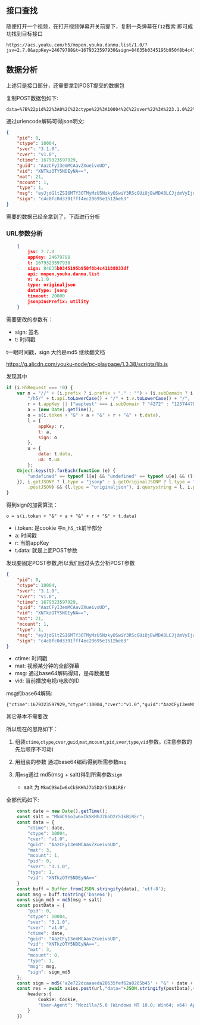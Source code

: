 ## 接口查找

随便打开一个视频，在打开视频弹幕开关前提下，复制一条弹幕在`f12`搜索 即可成功找到目标接口

```url
https://acs.youku.com/h5/mopen.youku.danmu.list/1.0/?jsv=2.7.0&appKey=24679788&t=1679323597930&sign=84635b0345195b950f8b4c41188833df&api=mopen.youku.danmu.list&v=1.0&type=originaljson&dataType=jsonp&timeout=20000&jsonpIncPrefix=utility
```

## 数据分析

上述只是接口部分，还需要拿到POST提交的数据包

复制POST数据包如下:

```form
data=%7B%22pid%22%3A0%2C%22ctype%22%3A10004%2C%22sver%22%3A%223.1.0%22%2C%22cver%22%3A%22v1.0%22%2C%22ctime%22%3A1679323597929%2C%22guid%22%3A%22AazCFyI3emMCAavZXueivoUD%22%2C%22vid%22%3A%22XNTkzOTY5NDEyNA%3D%3D%22%2C%22mat%22%3A21%2C%22mcount%22%3A1%2C%22type%22%3A1%2C%22msg%22%3A%22eyJjdGltZSI6MTY3OTMyMzU5NzkyOSwiY3R5cGUiOjEwMDA0LCJjdmVyIjoidjEuMCIsImd1aWQiOiJBYXpDRnlJM2VtTUNBYXZaWHVlaXZvVUQiLCJtYXQiOjIxLCJtY291bnQiOjEsInBpZCI6MCwic3ZlciI6IjMuMS4wIiwidHlwZSI6MSwidmlkIjoiWE5Ua3pPVFk1TkRFeU5BPT0ifQ%3D%3D%22%2C%22sign%22%3A%22c4c8fc0d3391fff4ec20695e1512be63%22%7D
```

通过urlencode解码可得json明文:

```json
{
	"pid": 0,
	"ctype": 10004,
	"sver": "3.1.0",
	"cver": "v1.0",
	"ctime": 1679323597929,
	"guid": "AazCFyI3emMCAavZXueivoUD",
	"vid": "XNTkzOTY5NDEyNA==",
	"mat": 21,
	"mcount": 1,
	"type": 1,
	"msg": "eyJjdGltZSI6MTY3OTMyMzU5NzkyOSwiY3R5cGUiOjEwMDA0LCJjdmVyIjoidjEuMCIsImd1aWQiOiJBYXpDRnlJM2VtTUNBYXZaWHVlaXZvVUQiLCJtYXQiOjIxLCJtY291bnQiOjEsInBpZCI6MCwic3ZlciI6IjMuMS4wIiwidHlwZSI6MSwidmlkIjoiWE5Ua3pPVFk1TkRFeU5BPT0ifQ==",
	"sign": "c4c8fc0d3391fff4ec20695e1512be63"
}
```

需要的数据已经全拿到了，下面进行分析

### URL参数分析

```json
    {
        jsv: 2.7.0
        appKey: 24679788
        t: 1679323597930
        sign: 84635b0345195b950f8b4c41188833df
        api: mopen.youku.danmu.list
        v: v.1.0
        type: originaljson
        dataType: jsonp
        timeout: 20000
        jsonpIncPrefix: utility
    }
```

需要更改的参数有：
- sign: 签名
- t: 时间戳

t一眼时间戳，sign 大约是md5 继续翻文档

https://g.alicdn.com/youku-node/pc-playpage/1.3.38/scripts/lib.js

发现其中
```js
if (i.H5Request === !0) {
    var n = "//" + (i.prefix ? i.prefix + "." : "") + (i.subDomain ? i.subDomain + "." : "") + i.mainDomain +
        "/h5/" + t.api.toLowerCase() + "/" + t.v.toLowerCase() + "/",
        r = t.appKey || ("waptest" === i.subDomain ? "4272" : "12574478"),
        a = (new Date).getTime(),
        o = s(i.token + "&" + a + "&" + r + "&" + t.data),
        l = {
            appKey: r,
            t: a,
            sign: o
        },
        u = {
            data: t.data,
            ua: t.ua
        };
    Object.keys(t).forEach(function (e) {
        "undefined" == typeof l[e] && "undefined" == typeof u[e] && (l[e] = t[e])
    }), i.getJSONP ? l.type = "jsonp" : i.getOriginalJSONP ? l.type = "originaljsonp" : (i.getJSON || i
        .postJSON) && (l.type = "originaljson"), i.querystring = l, i.postdata = u, i.path = n
}
```
得到sign的加密算法：
```
o = s(i.token + "&" + a + "&" + r + "&" + t.data)
```

- i.token: 是cookie 中`m_h5_tk`前半部分
- a: 时间戳
- r: 当前appKey
- t.data: 就是上面POST参数

发现要固定POST参数,所以我们回过头去分析POST参数
```json
{
	"pid": 0,
	"ctype": 10004,
	"sver": "3.1.0",
	"cver": "v1.0",
	"ctime": 1679323597929,
	"guid": "AazCFyI3emMCAavZXueivoUD",
	"vid": "XNTkzOTY5NDEyNA==",
	"mat": 21,
	"mcount": 1,
	"type": 1,
	"msg": "eyJjdGltZSI6MTY3OTMyMzU5NzkyOSwiY3R5cGUiOjEwMDA0LCJjdmVyIjoidjEuMCIsImd1aWQiOiJBYXpDRnlJM2VtTUNBYXZaWHVlaXZvVUQiLCJtYXQiOjIxLCJtY291bnQiOjEsInBpZCI6MCwic3ZlciI6IjMuMS4wIiwidHlwZSI6MSwidmlkIjoiWE5Ua3pPVFk1TkRFeU5BPT0ifQ==",
	"sign": "c4c8fc0d3391fff4ec20695e1512be63"
}
```
- ctime: 时间戳
- mat: 视频某分钟的全部弹幕
- msg: 通过base64解码得知，是母数据层
- vid: 当前播放电视/电影的ID

msg的base64解码:
```string
{"ctime":1679323597929,"ctype":10004,"cver":"v1.0","guid":"AazCFyI3emMCAavZXueivoUD","mat":21,"mcount":1,"pid":0,"sver":"3.1.0","type":1,"vid":"XNTkzOTY5NDEyNA=="}
```
其它基本不需要改

所以现在的思路如下：
1. 组装`ctime`,`ctype`,`cver`,`guid`,`mat`,`mcount`,`pid`,`sver`,`type`,`vid`参数。(注意参数的先后顺序不可动)
2. 用组装的参数 通过base64编码得到所需参数`msg`
3. 用`msg`通过 md5(msg + salt)得到所需参数`sign`

    - salt 为 `MkmC9SoIw6xCkSKHhJ7b5D2r51kBiREr`

全部代码如下:
```ts
    const date = new Date().getTime();
    const salt = "MkmC9SoIw6xCkSKHhJ7b5D2r51kBiREr";
    const data = {
        "ctime": date,
        "ctype": 10004,
        "cver": "v1.0",
        "guid": "AazCFyI3emMCAavZXueivoUD",
        "mat": 3,
        "mcount": 1,
        "pid": 0,
        "sver": "3.1.0",
        "type": 1,
        "vid": "XNTkzOTY5NDEyNA=="
    }
    const buff = Buffer.from(JSON.stringify(data), 'utf-8');
    const msg = buff.toString('base64');
    const sign_md5 = md5(msg + salt)
    const postData = {
        "pid": 0,
        "ctype": 10004,
        "sver": "3.1.0",
        "cver": "v1.0",
        "ctime": date,
        "guid": "AazCFyI3emMCAavZXueivoUD",
        "vid": "XNTkzOTY5NDEyNA==",
        "mat": 3,
        "mcount": 0,
        "type": 1,
        "msg": msg,
        "sign": sign_md5
    };
    const sign = md5('a2e722dcaaaeda20635fef62a0265b45' + "&" + date + "&" + 24679788 + "&" + JSON.stringify(postData))
    const res = await axios.post(url,"data="+JSON.stringify(postData),{
        headers:{
            Cookie: Cookie,
            "User-Agent": "Mozilla/5.0 (Windows NT 10.0; Win64; x64) AppleWebKit/537.36 (KHTML, like Gecko) Chrome/109.0.0.0 Safari/537.36",
        }
    })
```
